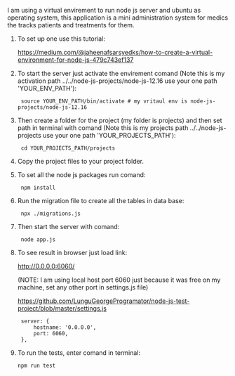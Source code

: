 I am using a virtual envirement to run node js server and ubuntu as operating system, this application is a mini administration system for medics the tracks patients and treatments for them.

1. To set up one use this tutorial:
    
    https://medium.com/@jaheenafsarsyedks/how-to-create-a-virtual-environment-for-node-js-479c743ef137

2. To start the server just activate the envirement comand (Note this is my activation path ../../node-js-projects/node-js-12.16 use your one path 'YOUR_ENV_PATH'):

        source YOUR_ENV_PATH/bin/activate # my vritaul env is node-js-projects/node-js-12.16
    
3. Then create a folder for the project (my folder is projects) and then set path in terminal with comand (Note this is my projects path ../../node-js-projects use your one path 'YOUR_PROJECTS_PATH'):

        cd YOUR_PROJECTS_PATH/projects   
        
4. Copy the project files to your project folder.

5. To set all the node js packages run comand:

        npm install
6. Run the migration file to create all the tables in data base:

        npx ./migrations.js
   
7. Then start the server with comand:

        node app.js
      
8. To see result in browser just load link:

     http://0.0.0.0:6060/

    (NOTE: I am using local host port 6060 just because it was free on my machine, set any other port in settings.js file)

    https://github.com/LunguGeorgeProgramator/node-js-test-project/blob/master/settings.js
    
        server: {
            hostname: '0.0.0.0',
            port: 6060,
        },
    
  9. To run the tests, enter comand in terminal:

         npm run test
  
  
    
      
  
  
